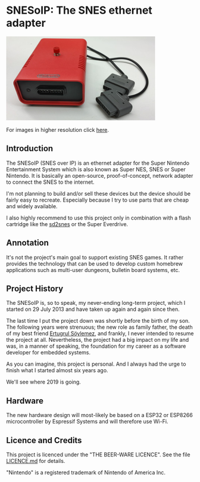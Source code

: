 # SNESoIP: The SNES ethernet adapter #

![SNESoIP prototype](Archive/Rev2/hardware/images/rev02-small.jpg?raw=true)

For images in higher resolution click [here](Archive/Rev2/hardware/images/).

## Introduction

The SNESoIP (SNES over IP) is an ethernet adapter for the Super Nintendo
Entertainment System which is also known as Super NES, SNES or Super
Nintendo.  It is basically an open-source, proof-of-concept, network
adapter to connect the SNES to the internet.

I'm not planning to build and/or sell these devices but the device
should be fairly easy to recreate.  Especially because I try to use
parts that are cheap and widely available.

I also highly recommend to use this project only in combination with a
flash cartridge like the [sd2snes](http://sd2snes.de/blog/) or the Super
Everdrive.

## Annotation

It's not the project's main goal to support existing SNES games.  It
rather provides the technology that can be used to develop custom
homebrew applications such as multi-user dungeons, bulletin board
systems, etc.

## Project History

The SNESoIP is, so to speak, my never-ending long-term project, which I
started on 29 July 2013 and have taken up again and again since then.

The last time I put the project down was shortly before the birth of my
son.  The following years were strenuous; the new role as family father,
the death of my best friend [Ertugrul
Söylemez](https://github.com/esoeylemez), and frankly, I never intended
to resume the project at all.  Nevertheless, the project had a big
impact on my life and was, in a manner of speaking, the foundation for
my career as a software developer for embedded systems.

As you can imagine, this project is personal. And I always had the urge
to finish what I started almost six years ago.

We'll see where 2019 is going.

## Hardware

The new hardware design will most-likely be based on a ESP32 or ESP8266
microcontroller by Espressif Systems and will therefore use Wi-Fi.

## Licence and Credits

This project is licenced under the "THE BEER-WARE LICENCE".  See the
file [LICENCE.md](LICENCE.md) for details.

"Nintendo" is a registered trademark of Nintendo of America Inc.
